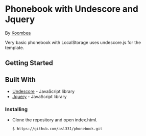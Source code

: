 #  Phonebook with  Undescore and Jquery

By [Koombea](http://koombea.com/)

Very basic phonebook with LocalStorage uses undescore.js for the template.

## Getting Started

## Built With

* [Undescore](https://underscorejs.org) - JavaScript library 
* [Jquery](https://api.jquery.com) - JavaScript library

### Installing

* Clone the repository and open index.html.

  ```console
  $ https://github.com/asl331/phonebook.git
  ```
